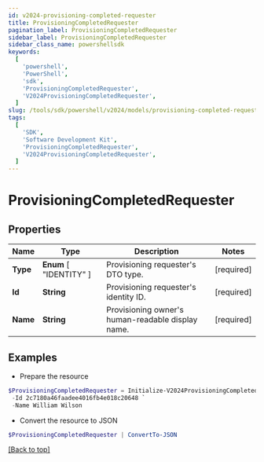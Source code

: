 ```yaml
---
id: v2024-provisioning-completed-requester
title: ProvisioningCompletedRequester
pagination_label: ProvisioningCompletedRequester
sidebar_label: ProvisioningCompletedRequester
sidebar_class_name: powershellsdk
keywords:
  [
    'powershell',
    'PowerShell',
    'sdk',
    'ProvisioningCompletedRequester',
    'V2024ProvisioningCompletedRequester',
  ]
slug: /tools/sdk/powershell/v2024/models/provisioning-completed-requester
tags:
  [
    'SDK',
    'Software Development Kit',
    'ProvisioningCompletedRequester',
    'V2024ProvisioningCompletedRequester',
  ]
---
```


# ProvisioningCompletedRequester

## Properties

| Name | Type | Description | Notes |
| --- | --- | --- | --- |
| **Type** | **Enum** [ "IDENTITY" ] | Provisioning requester's DTO type. | [required] |
| **Id** | **String** | Provisioning requester's identity ID. | [required] |
| **Name** | **String** | Provisioning owner's human-readable display name. | [required] |

## Examples

- Prepare the resource

```powershell
$ProvisioningCompletedRequester = Initialize-V2024ProvisioningCompletedRequester  -Type IDENTITY `
 -Id 2c7180a46faadee4016fb4e018c20648 `
 -Name William Wilson
```

- Convert the resource to JSON

```powershell
$ProvisioningCompletedRequester | ConvertTo-JSON
```

[[Back to top]](#)
